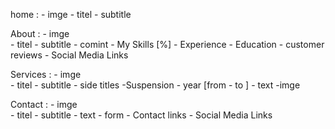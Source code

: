 home :
    - imge 
    - titel
    - subtitle

About :
    - imge  
    - titel
    - subtitle
    - comint
    - My Skills [%]
    - Experience
    - Education
    - customer reviews
    - Social Media Links 


Services :
    - imge  
    - titel
    - subtitle
    - side titles
    -Suspension
    - year [from - to ]
    - text 
    -imge 

Contact :
    - imge  
    - titel
    - subtitle
    - text 
    - form
    - Contact links
    - Social Media Links




